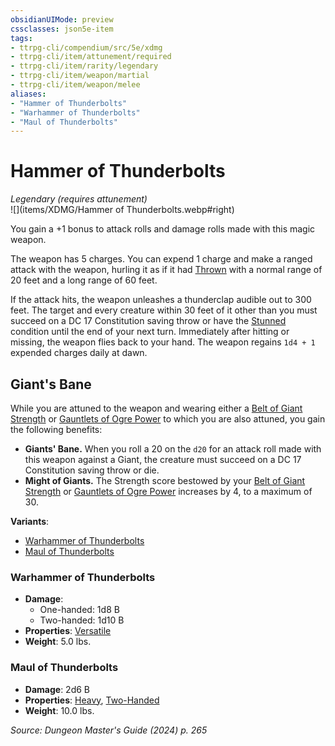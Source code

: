 ```yaml
---
obsidianUIMode: preview
cssclasses: json5e-item
tags:
- ttrpg-cli/compendium/src/5e/xdmg
- ttrpg-cli/item/attunement/required
- ttrpg-cli/item/rarity/legendary
- ttrpg-cli/item/weapon/martial
- ttrpg-cli/item/weapon/melee
aliases: 
- "Hammer of Thunderbolts"
- "Warhammer of Thunderbolts"
- "Maul of Thunderbolts"
---
```

# Hammer of Thunderbolts
*Legendary (requires attunement)*  
![](items/XDMG/Hammer of Thunderbolts.webp#right)  


You gain a +1 bonus to attack rolls and damage rolls made with this magic weapon.

The weapon has 5 charges. You can expend 1 charge and make a ranged attack with the weapon, hurling it as if it had [Thrown](item-properties.md#Thrown) with a normal range of 20 feet and a long range of 60 feet.

If the attack hits, the weapon unleashes a thunderclap audible out to 300 feet. The target and every creature within 30 feet of it other than you must succeed on a DC 17 Constitution saving throw or have the [Stunned](conditions.md#Stunned) condition until the end of your next turn. Immediately after hitting or missing, the weapon flies back to your hand. The weapon regains `1d4 + 1` expended charges daily at dawn.

## Giant's Bane

While you are attuned to the weapon and wearing either a [Belt of Giant Strength](belt-of-giant-strength-xdmg.md) or [Gauntlets of Ogre Power](gauntlets-of-ogre-power-xdmg.md) to which you are also attuned, you gain the following benefits:

- **Giants' Bane.** When you roll a 20 on the `d20` for an attack roll made with this weapon against a Giant, the creature must succeed on a DC 17 Constitution saving throw or die.  
- **Might of Giants.** The Strength score bestowed by your [Belt of Giant Strength](belt-of-giant-strength-xdmg.md) or [Gauntlets of Ogre Power](gauntlets-of-ogre-power-xdmg.md) increases by 4, to a maximum of 30.  

**Variants**:
- [Warhammer of Thunderbolts](#Warhammer%20of%20Thunderbolts)
- [Maul of Thunderbolts](#Maul%20of%20Thunderbolts)

### Warhammer of Thunderbolts

- **Damage**:
  - One-handed: 1d8 B
  - Two-handed: 1d10 B
- **Properties**: [Versatile](item-properties.md#Versatile)
- **Weight**: 5.0 lbs.

### Maul of Thunderbolts

- **Damage**: 2d6 B
- **Properties**: [Heavy](item-properties.md#Heavy), [Two-Handed](item-properties.md#Two-Handed)
- **Weight**: 10.0 lbs.


*Source: Dungeon Master's Guide (2024) p. 265*